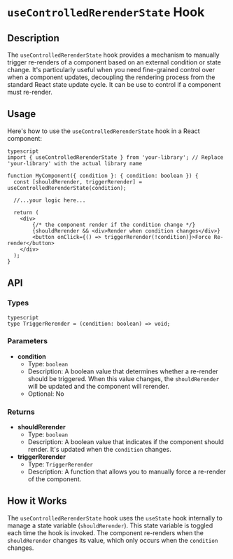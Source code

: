 # `useControlledRerenderState` Hook

## Description

The `useControlledRerenderState` hook provides a mechanism to manually trigger re-renders of a component based on an external condition or state change. It's particularly useful when you need fine-grained control over when a component updates, decoupling the rendering process from the standard React state update cycle. It can be use to control if a component must re-render.

## Usage

Here's how to use the `useControlledRerenderState` hook in a React component:

```
typescript
import { useControlledRerenderState } from 'your-library'; // Replace 'your-library' with the actual library name

function MyComponent({ condition }: { condition: boolean }) {
  const [shouldRerender, triggerRerender] = useControlledRerenderState(condition);

  //...your logic here...

  return (
    <div>
        {/* the component render if the condition change */}
        {shouldRerender && <div>Render when condition changes</div>}
        <button onClick={() => triggerRerender(!condition)}>Force Re-render</button>
    </div>
  );
}
```

## API

### Types

```
typescript
type TriggerRerender = (condition: boolean) => void;
```

### Parameters

- **condition**
  - Type: `boolean`
  - Description: A boolean value that determines whether a re-render should be triggered. When this value changes, the `shouldRerender` will be updated and the component will rerender.
  - Optional: No

### Returns

- **shouldRerender**
  - Type: `boolean`
  - Description: A boolean value that indicates if the component should render. It's updated when the `condition` changes.
- **triggerRerender**
  - Type: `TriggerRerender`
  - Description: A function that allows you to manually force a re-render of the component.

## How it Works

The `useControlledRerenderState` hook uses the `useState` hook internally to manage a state variable (`shouldRerender`). This state variable is toggled each time the hook is invoked. The component re-renders when the `shouldRerender` changes its value, which only occurs when the `condition` changes.
